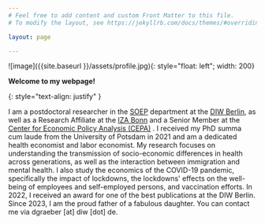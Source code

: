 ```yaml
---
# Feel free to add content and custom Front Matter to this file.
# To modify the layout, see https://jekyllrb.com/docs/themes/#overriding-theme-defaults

layout: page

---
```



![image]({{site.baseurl }}/assets/profile.jpg){: style="float: left"; width: 200}

 **Welcome to my webpage!**

 {: style="text-align: justify" }

I am a postdoctoral researcher in the <a href ="https://www.diw.de/en/diw_01.c.615551.en/research_infrastructure__socio-economic_panel__soep.html">SOEP</a> department at the <a href="https://www.diw.de/en">DIW Berlin</a>, as well as a Research Affiliate at the <a href="https://www.iza.org/de">IZA Bonn</a> and a Senior Member at the <a href="https://uni-potsdam.de/en/cepa/welcome-to-cepa">Center for Economic Policy Analysis (CEPA)</a> . I received my PhD summa cum laude from the University of Potsdam in 2021 and am a dedicated health economist and labor economist. My research focuses on understanding the transmission of socio-economic differences in health across generations, as well as the interaction between immigration and mental health. I also study the economics of the COVID-19 pandemic, specifically the impact of lockdowns, the lockdowns' effects on the well-being of employees and self-employed persons, and vaccination efforts. In 2022, I received an award for one of the best publications at the DIW Berlin. Since 2023, I am the proud father of a fabulous daughter. You can contact me via dgraeber [at] diw [dot] de.
